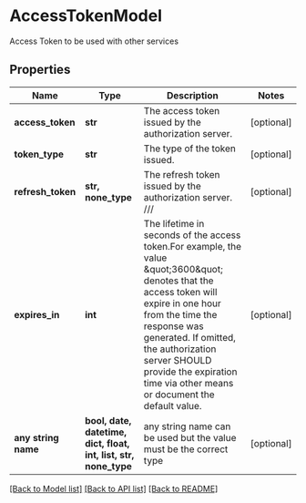 # AccessTokenModel

Access Token to be used with other services

## Properties
Name | Type | Description | Notes
------------ | ------------- | ------------- | -------------
**access_token** | **str** | The access token issued by the authorization server. | [optional] 
**token_type** | **str** | The type of the token issued. | [optional] 
**refresh_token** | **str, none_type** | The refresh token issued by the authorization server.  /// | [optional] 
**expires_in** | **int** | The lifetime in seconds of the access token.For  example, the value \&quot;3600\&quot; denotes that the access token will  expire in one hour from the time the response was generated.  If omitted, the authorization server SHOULD provide the  expiration time via other means or document the default value. | [optional] 
**any string name** | **bool, date, datetime, dict, float, int, list, str, none_type** | any string name can be used but the value must be the correct type | [optional]

[[Back to Model list]](../README.md#documentation-for-models) [[Back to API list]](../README.md#documentation-for-api-endpoints) [[Back to README]](../README.md)


